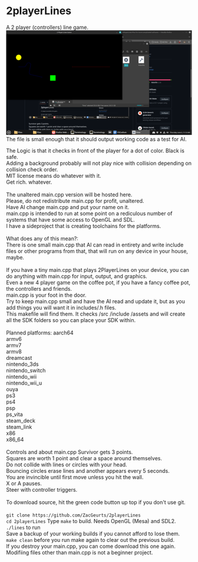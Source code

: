 <!--- This files is to be viewed at https://github.com/ZacGeurts/2PlayerLines --->
# 2playerLines
A 2 player (controllers) line game.<BR />
![Screenshot](Screenshot.png)<BR />
The file is small enough that it should output working code as a test for AI.
<BR />

The Logic is that it checks in front of the player for a dot of color. Black is safe.<BR />
Adding a background probably will not play nice with collision depending on collision check order.
<BR />
MIT license means do whatever with it.<BR />
Get rich. whatever.<BR />
<BR />
The unaltered main.cpp version will be hosted here.<BR />
Please, do not redistribute main.cpp for profit, unaltered.<BR>
Have AI change main.cpp and put your name on it.<BR />
main.cpp is intended to run at some point on a rediculous number of systems that have some access to OpenGL and SDL.<BR />
I have a sideproject that is creating toolchains for the platforms.<BR />
<BR />
What does any of this mean?:<BR />
There is one small main.cpp that AI can read in entirety and write include files or other programs from that, that will run on any device in your house, maybe.<BR />
<BR />
If you have a tiny main.cpp that plays 2PlayerLines on your device, you can do anything with main.cpp for input, output, and graphics.<BR />
Even a new 4 player game on the coffee pot, if you have a fancy coffee pot, the controllers and friends.<BR />
main.cpp is your foot in the door.<BR />
Try to keep main.cpp small and have the AI read and update it, but as you add things you will want it in includes/.h files.<BR />
This makefile will find them. It checks /src /include /assets and will create all the SDK folders so you can place your SDK within.<BR />
<BR />
Planned platforms:
aarch64<BR />
armv6<BR />
armv7<BR />
armv8<BR />
dreamcast<BR />
nintendo_3ds<BR />
nintendo_switch<BR />
nintendo_wii<BR />
nintendo_wii_u<BR />
ouya<BR />
ps3<BR />
ps4<BR />
psp<BR />
ps_vita<BR />
steam_deck<BR />
steam_link<BR />
x86<BR />
x86_64<BR />
<BR />
Controls and about main.cpp
Survivor gets 3 points.<BR />
Squares are worth 1 point and clear a space around themselves.<BR />
Do not collide with lines or circles with your head.<BR />
Bouncing circles erase lines and another appears every 5 seconds.<BR />
You are invincible until first move unless you hit the wall.<BR />
X or A pauses.<BR />
Steer with controller triggers.<BR />
<BR />
To download source, hit the green code button up top if you don't use git.<BR />
<BR />
`git clone https://github.com/ZacGeurts/2playerLines`<BR />
`cd 2playerLines`
Type `make` to build. Needs OpenGL (Mesa) and SDL2.<BR />
`./lines` to run<BR />
Save a backup of your working builds if you cannot afford to lose them.<BR />
`make clean` before you run make again to clear out the previous build.<BR />
If you destroy your main.cpp, you can come download this one again.<BR />
Modifiing files other than main.cpp is not a beginner project.
